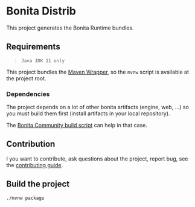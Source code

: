 # Bonita Distrib #

This project generates the Bonita Runtime bundles.

## Requirements

>     Java JDK 11 only

This project bundles the [Maven Wrapper](https://github.com/takari/maven-wrapper), so the `mvnw` script is available at the project root.

### Dependencies

The project depends on a lot of other bonita artifacts (engine, web, ...) so you must build them first (install artifacts in your local repository).

The [Bonita Community build script](https://github.com/Bonitasoft-Community/Build-Bonita) can help in that case.



## Contribution

I you want to contribute, ask questions about the project, report bug, see the [contributing guide](https://github.com/bonitasoft/bonita-developer-resources/blob/master/CONTRIBUTING.MD).



## Build the project ##

`./mvnw package`

